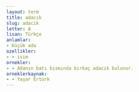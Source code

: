```yaml
---
layout: term
title: adacık
slug: adacik
letter: A
lisan: Türkçe
anlamlar:
- Küçük ada
ozellikler:
- - isim
ornekler:
- - Adanın batı kısmında birkaç adacık bulunur.
orneklerkaynak:
- - Yaşar Ertürk
---
```

